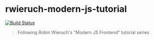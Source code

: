 # rwieruch-modern-js-tutorial

[![Build Status](https://travis-ci.org/spaceninja/rwieruch-modern-js-tutorial.svg?branch=master)](https://travis-ci.org/spaceninja/rwieruch-modern-js-tutorial)

> Following Robin Wieruch's "Modern JS Frontend" tutorial series
